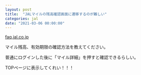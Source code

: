 ```yaml
---
layout: post
title:  "JALマイルの残高確認画面に遷移するのが難しい"
categories: jal
date: "2021-03-06 00:00:00"
---
```



<div class="card">
  <a href="http://faq.jal.co.jp/app/answers/detail/a_id/3436/~/%E3%83%9E%E3%82%A4%E3%83%AB%E6%AE%8B%E9%AB%98%E3%80%81%E6%9C%89%E5%8A%B9%E6%9C%9F%E9%99%90%E3%81%AE%E7%A2%BA%E8%AA%8D%E6%96%B9%E6%B3%95%E3%82%92%E6%95%99%E3%81%88%E3%81%A6%E3%81%8F%E3%81%A0%E3%81%95%E3%81%84%E3%80%82"></a>
  <div class="card__header">
    <a href="http://faq.jal.co.jp/app/answers/detail/a_id/3436/~/%E3%83%9E%E3%82%A4%E3%83%AB%E6%AE%8B%E9%AB%98%E3%80%81%E6%9C%89%E5%8A%B9%E6%9C%9F%E9%99%90%E3%81%AE%E7%A2%BA%E8%AA%8D%E6%96%B9%E6%B3%95%E3%82%92%E6%95%99%E3%81%88%E3%81%A6%E3%81%8F%E3%81%A0%E3%81%95%E3%81%84%E3%80%82">faq.jal.co.jp</a>
  </div>
  <div class="card__image">
    <img src="">
  </div>
  <div class="card__title">
    <p>マイル残高、有効期限の確認方法を教えてください。</p>
  </div>
  <div class="card__description">
    <p></p>
  </div>
</div>


普通にログインした後に「マイル詳細」を押すと確認できるらしい。

TOPページに表示してくれい！！！
